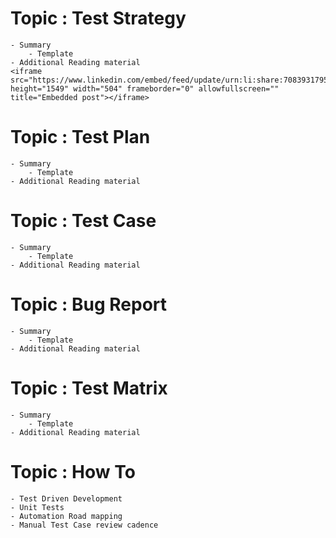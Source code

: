 # Topic : Test Strategy
    - Summary
        - Template
    - Additional Reading material 
    <iframe src="https://www.linkedin.com/embed/feed/update/urn:li:share:7083931795682983936" height="1549" width="504" frameborder="0" allowfullscreen="" title="Embedded post"></iframe>
# Topic : Test Plan
    - Summary
        - Template
    - Additional Reading material 
# Topic : Test Case   
    - Summary
        - Template
    - Additional Reading material 
# Topic : Bug Report
    - Summary
        - Template
    - Additional Reading material 
# Topic : Test Matrix
    - Summary
        - Template
    - Additional Reading material
# Topic : How To
    - Test Driven Development
    - Unit Tests
    - Automation Road mapping 
    - Manual Test Case review cadence